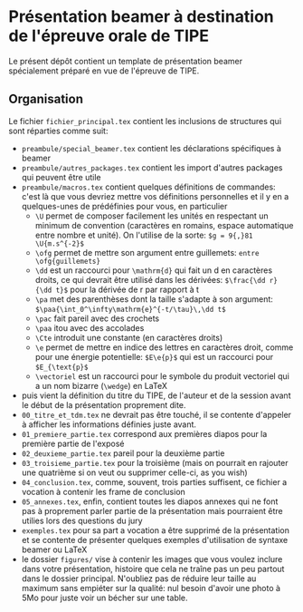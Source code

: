 # Présentation beamer à destination de l'épreuve orale de TIPE

Le présent dépôt contient un template de présentation beamer spécialement préparé
en vue de l'épreuve de TIPE.

## Organisation

Le fichier `fichier_principal.tex` contient les inclusions de structures qui
sont réparties comme suit:
* `preambule/special_beamer.tex` contient les déclarations spécifiques à beamer
* `preambule/autres_packages.tex` contient les import d'autres packages qui peuvent être utile
* `preambule/macros.tex` contient quelques définitions de commandes: c'est là
que vous devriez mettre vos définitions personnelles et il y en a quelques-unes de prédéfinies pour vous, en particulier
	* `\U` permet de composer facilement les unités en respectant un minimum de convention (caractères en romains, espace automatique entre nombre et unité). On l'utilise de la sorte: `$g = 9{,}81 \U{m.s^{-2}$`
	* `\ofg` permet de mettre son argument entre guillemets: `entre \ofg{guillemets}`
	* `\dd` est un raccourci pour `\mathrm{d}` qui fait un d en caractères droits, ce qui devrait être utilisé dans les dérivées: `$\frac{\dd r}{\dd t}$` pour la dérivée de r par rapport à t
	* `\pa` met des parenthèses dont la taille s'adapte à son argument: `$\paa{\int_0^\infty\mathrm{e}^{-t/\tau}\,\dd t$`
	* `\pac` fait pareil avec des crochets
	* `\paa` itou avec des accolades
	* `\Cte` introduit une constante (en caractères droits)
	* `\e` permet de mettre en indice des lettres en caractères droit, comme pour une énergie potentielle: `$E\e{p}$` qui est un raccourci pour `$E_{\text{p}$`
	* `\vectoriel` est un raccourci pour le symbole du produit vectoriel qui a un nom bizarre (`\wedge`) en LaTeX
* puis vient la définition du titre du TIPE, de l'auteur et de la session avant le début de la présentation proprement dite.
* `00_titre_et_tdm.tex` ne devrait pas être touché, il se contente d'appeler à afficher les informations définies juste avant.
* `01_premiere_partie.tex` correspond aux premières diapos pour la première partie de l'exposé
* `02_deuxieme_partie.tex` pareil pour la deuxième partie
* `03_troisieme_partie.tex` pour la troisième (mais on pourrait en rajouter une quatrième si on veut ou supprimer celle-ci, as you wish)
* `04_conclusion.tex`, comme, souvent, trois parties suffisent, ce fichier a vocation à contenir les frame de conclusion
* `05_annexes.tex`, enfin, contient toutes les diapos annexes qui ne font pas à proprement parler partie de la présentation mais pourraient être utilies lors des questions du jury
* `exemples.tex` pour sa part a vocation a être supprimé de la présentation et se contente de présenter quelques exemples d'utilisation de syntaxe beamer ou LaTeX
* le dossier `figures/` vise à contenir les images que vous voulez inclure dans votre présentation, histoire que cela ne traîne pas un peu partout dans le dossier principal. N'oubliez pas de réduire leur taille au maximum sans empiéter sur la qualité: nul besoin d'avoir une photo à 5Mo pour juste voir un bécher sur une table.
